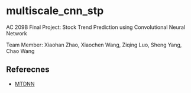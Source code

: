 # multiscale_cnn_stp

AC 209B Final Project: Stock Trend Prediction using Convolutional Neural Network

Team Member: Xiaohan Zhao, Xiaochen Wang, Ziqing Luo, Sheng Yang, Chao Wang

## Referecnes

- [MTDNN](https://www.ijcai.org/proceedings/2020/0628.pdf)
